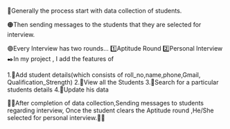 🔵Generally the process start with data collection of students.

🟠Then sending messages to the students that they are selected for interview.

🟣Every Interview has two rounds... 1️⃣Aptitude Round 2️⃣Personal Interview ✒️In my project , I add the features of

1.🔸Add student details(which consists of roll_no,name,phone,Gmail, Qualification_Strength) 2.🔸View all the Students 3.🔸Search for a particular students details 4.🔸Update his data

🔅🔅After completion of data collection,Sending messages to students regarding interview, Once the student clears the Aptitude round ,He/She selected for personal interview.🔅🔅
